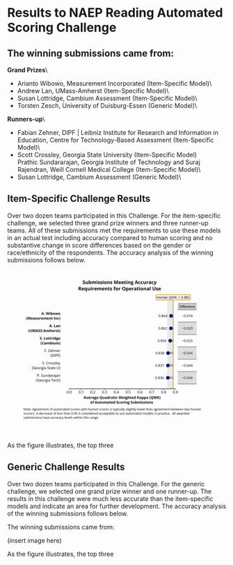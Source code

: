 # Results to NAEP Reading Automated Scoring Challenge

## The winning submissions came from: 
**Grand Prizes**\
- Arianto Wibowo, Measurement Incorporated (Item-Specific Model)\
- Andrew Lan, UMass-Amherst (Item-Specific Model)\
- Susan Lottridge, Cambium Assessment (Item-Specific Model)\
- Torsten Zesch, University of Duisburg-Essen (Generic Model)\
 
**Runners-up**\
- Fabian Zehner, DIPF | Leibniz Institute for Research and Information in Education,
Centre for Technology-Based Assessment (Item-Specific Model)\
- Scott Crossley, Georgia State University (Item-Specific Model)\
Prathic Sundararajan, Georgia Institute of Technology and Suraj Rajendran, Weill Cornell Medical College (Item-Specific Model)\
- Susan Lottridge, Cambium Assessment (Generic Model)\

## Item-Specific Challenge Results
Over two dozen teams participated in this Challenge.  For the item-specific challenge, we selected three grand prize winners and three runner-up teams.  All of these submissions met the requirements to use these models in an actual test including accuracy  compared to human scoring and no substantive change in score differences based on the gender or race/ethnicity of the respondents.  The accuracy analysis of the winning submissions follows below. 

<p><img src="images/greatest_hits_qwk_I.png" alt="QWK Differences for Automated Models" /></p>
                                           
As the figure illustrates, the top three 


## Generic Challenge Results
Over two dozen teams participated in this Challenge.  For the generic challenge, we selected one grand prize winner and one runner-up. The results in this challenge were much less accurate than the item-specific models and indicate an area for further development. The accuracy analysis of the winning submissions follows below. 

The winning submissions came from: 


(insert image here)
                                           
As the figure illustrates, the top three 


